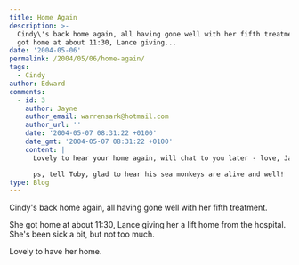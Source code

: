 ```yaml
---
title: Home Again
description: >-
  Cindy\'s back home again, all having gone well with her fifth treatment. She
  got home at about 11:30, Lance giving...
date: '2004-05-06'
permalink: /2004/05/06/home-again/
tags:
  - Cindy
author: Edward
comments:
  - id: 3
    author: Jayne
    author_email: warrensark@hotmail.com
    author_url: ''
    date: '2004-05-07 08:31:22 +0100'
    date_gmt: '2004-05-07 08:31:22 +0100'
    content: |
      Lovely to hear your home again, will chat to you later - love, Jayne.

      ps, tell Toby, glad to hear his sea monkeys are alive and well!
type: Blog
---
```


Cindy\'s back home again, all having gone well with her fifth treatment.

She got home at about 11:30, Lance giving her a lift home from the
hospital. She\'s been sick a bit, but not too much.

Lovely to have her home.

